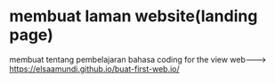 # membuat laman website(landing page)
membuat  tentang pembelajaran bahasa coding
for the view web---> https://elsaamundi.github.io/buat-first-web.io/
